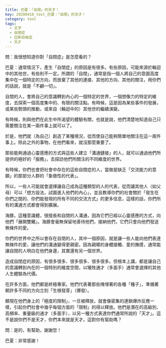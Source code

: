 ```yaml
---
title: 巴夏：「自閉」的天才！
key: 20200418_text_巴夏：「自閉」的天才！
category: text
tags:
  - 文字
  - 自閉症
  - 亞斯伯格症
  - 天才
---
```


問：我很想知道你對「自閉症」是怎麼看的？

巴夏：通常情況下，產生「自閉症」的原因是有很多。有些原因，可能來源於輪迴中的其他世，有些則不一定。所謂的「自閉」，通常是指一個人將自己的意圖高度集中在一個特定的方向，而放棄了其他的連接、其他的方向、其他的關注，用你們的話說，就是「不顧一切」。

自閉的人，會將自己的意識轉到內心的一個特定的世界，一個想像力的特定的維度，去探索一個高度集中的、有限的關注點。有時候，這是因為某些事件的發展，或某些勢頭的推動，或來自（輪迴中的）其他世的繼續演變。

有時候，則與他們在此生中所渴望的體驗有關，也就是說，他們清楚地知道自己只需要關注在某一兩件事上就可以了。

於是，他們就（為自己）創造了某種境況，從而使自己能夠簡單地關注在這一兩件事上。除此之外的事物，在他們看來，就沒那麼重要了。

那些能夠通過心靈感應的方式與這些人建立「溝通鏈接」的人，就可以通過他們所提供的極好的「服務」，去探訪他們所關注的不同維度的世界。

有時候，你們也會把社會中存在的這些自閉症的人，當做是缺乏「交流能力的意願」的那部分人群的「象徵性的代表」。

所以，一些人可能就會選擇讓自己成為這種類型的人的代表，從而讓其他人（如父母）可以「想方設法，試圖進入他們的內心」，並且教導你們的社會關於「發生在你們之間的、你們能發現的所有不同的交流方式」的更多信息，這樣的話，你們所有的溝通方式都會得到擴展。

海豚，這種意識體，很擅長和自閉的人溝通，因為它們已經以心靈感應的方式，向他們「展開雙鰭」。海豚會毫無保留地善待他們，接納他們，它們只會向他們發送無條件的愛。

你們的世界中之所以會存在自閉的人，其中一個原因，就是讓一些人能向他們表達無條件的愛，讓他們的溝通變得更親密。因為親暱的身體接觸、愛的撫摸，通常能讓自閉的人明白在他們身邊，其實還有另一個世界。

造成自閉症的原因，有很多很多、很多很多、很多很多。但根本上講，都是讓自己的意識轉到內在的一個特別的維度空間，以犧牲通才（多面手）通常會選擇的其他人生體驗為代價。

在許多方面，他們都是終極專家。他們代表著那些掩埋著的各種「種子」，準備著朝許多不同的方向立刻「生根發芽」（爆發）。

顯現在他們身上的「極度的限制」，一旦被釋放，就會像密集的連鎖爆炸反應一樣，引起你們社會中幾乎每個方面的「限制」的得以釋放。他們是潛在的高級別、高頻率、重量級的通才（多面手），以另一種方式表達你們通常所說的「天才」。這不是說你們不是天才，你們本來就是天才。這對你有幫助嗎？

問：是的，有幫助，謝謝您！

巴夏：非常感謝！
